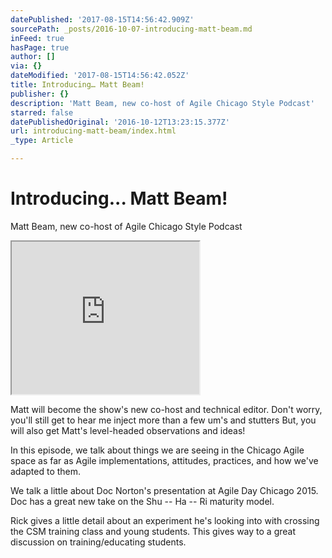 ```yaml
---
datePublished: '2017-08-15T14:56:42.909Z'
sourcePath: _posts/2016-10-07-introducing-matt-beam.md
inFeed: true
hasPage: true
author: []
via: {}
dateModified: '2017-08-15T14:56:42.052Z'
title: Introducing… Matt Beam!
publisher: {}
description: 'Matt Beam, new co-host of Agile Chicago Style Podcast'
starred: false
datePublishedOriginal: '2016-10-12T13:23:15.377Z'
url: introducing-matt-beam/index.html
_type: Article

---
```

# Introducing... Matt Beam!

Matt Beam, new co-host of Agile Chicago Style Podcast

<iframe src="https://the-grid.github.io/ed-userhtml/?g=eJxlkEtuwzAMRK8iaO8waBoDLeJcJdCHiYlQpCHJcN3TV0527m44jxgOeKF7dglNqSvjYL3miPnbiApaU3IYLMBYE5-7id2K-cDkyyqHoAkweYyAExWNCBTh9NWfT589jEiPscLH8QgLxTpC31QdMSGU6iS6HLtEQuDm2g79VBBtfE5eHDGsWF5ku7iRKSOri5sUvbnYEqlsU6SMoZIKeBeeS4ttbhdcGBFqnhGseVcZbOtizavMYPtNl5CVmeQxWFFrjGPW5T4zN4AoZkH_pLp3k_7uLf23U3bO9QLvL1__AGPahT8" height="244" style=""></iframe>

Matt will become the show's new co-host and technical editor. Don't worry, you'll still get to hear me inject more than a few um's and stutters But, you will also get Matt's level-headed observations and ideas!

In this episode, we talk about things we are seeing in the Chicago Agile space as far as Agile implementations, attitudes, practices, and how we've adapted to them.

We talk a little about Doc Norton's presentation at Agile Day Chicago 2015\. Doc has a great new take on the Shu -- Ha -- Ri maturity model.

Rick gives a little detail about an experiment he's looking into with crossing the CSM training class and young students. This gives way to a great discussion on training/educating students.